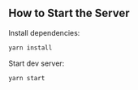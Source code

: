 ## How to Start the Server

Install dependencies:

```bash
yarn install
```

Start dev server:

```bash
yarn start
```
